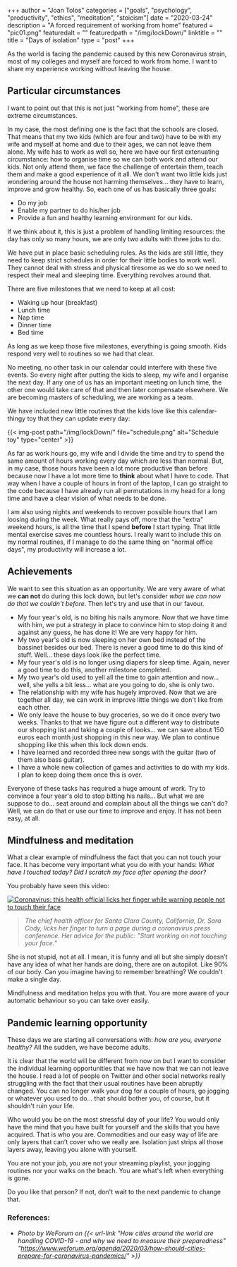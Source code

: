 +++
author = "Joan Tolos"
categories = ["goals", "psychology", "productivity", "ethics", "meditation", "stoicism"]
date = "2020-03-24"
description = "A forced requirement of working from home"
featured = "pic01.png"
featuredalt = ""
featuredpath = "/img/lockDown/"
linktitle = ""
title = "Days of isolation"
type = "post"
+++

As the world is facing the pandemic caused by this new Coronavirus strain, most of my colleges and myself are forced to work from home.
I want to share my experience working without leaving the house.

## Particular circumstances

I want to point out that this is not just "working from home", these are extreme circumstances.

In my case, the most defining one is the fact that the schools are closed. That means that my two kids (which are four and two) have to be with my wife and myself at home and due to their ages, we can not leave them alone. My wife has to work as well so, here we have our first extenuating circumstance: how to organise time so we can both work and attend our kids.
Not only attend them, we face the challenge of entertain them, teach them and make a good experience of it all. We don't want two little kids just wondering around the house not harming themselves... they have to learn, improve and grow healthy. So, each one of us has basically three goals:

- Do my job
- Enable my partner to do his/her job
- Provide a fun and healthy learning environment for our kids.

If we think about it, this is just a problem of handling limiting resources: the day has only so many hours, we are only two adults with three jobs to do.

We have put in place basic scheduling rules. As the kids are still little, they need to keep strict schedules in order for their little bodies to work well. They cannot deal with stress and physical tiresome as we do so we need to respect their meal and sleeping time. Everything revolves around that.

There are five milestones that we need to keep at all cost:

- Waking up hour (breakfast)
- Lunch time
- Nap time
- Dinner time
- Bed time

As long as we keep those five milestones, everything is going smooth. Kids respond very well to routines so we had that clear.

No meeting, no other task in our calendar could interfere with these five events. So every night after putting the kids to sleep, my wife and I organise the next day. If any one of us has an important meeting on lunch time, the other one would take care of that and then later compensate elsewhere. We are becoming masters of scheduling, we are working as a team.

We have included new little routines that the kids love like this calendar-thingy toy that they can update every day:

{{< img-post path="/img/lockDown/" file="schedule.png" alt="Schedule toy" type="center" >}}

As far as work hours go, my wife and I divide the time and try to spend the same amount of hours working every day which are less than normal. But, in my case, those hours have been a lot more productive than before because now I have a lot more time to **think** about what I have to code. That way when I have a couple of hours in front of the laptop, I can go straight to the code because I have already run all permutations in my head for a long time and have a clear vision of what needs to be done.

I am also using nights and weekends to recover possible hours that I am loosing during the week. What really pays off, more that the "extra" weekend hours, is all the time that I spend **before** I start typing. That little mental exercise saves me countless hours. I really want to include this on my normal routines, if I manage to do the same thing on "normal office days", my productivity will increase a lot.

## Achievements

We want to see this situation as an opportunity. We are very aware of what we **can not** do during this lock down, but let's consider _what we can now do that we couldn't before_. Then let's try and use that in our favour.

* My four year's old, is no biting his nails anymore. Now that we have time with him, we put a strategy in place to convince him to stop doing it and against any guess, he has done it! We are very happy for him.
* My two year's old is now sleeping on her own bed instead of the bassinet besides our bed. There is never a good time to do this kind of stuff. Well... these days look like the perfect time.
* My four year's old is no longer using diapers for sleep time. Again, never a good time to do this, another milestone completed.
* My two year's old used to yell all the time to gain attention and now... well, she yells a bit less... what are you going to do, she is only two.
* The relationship with my wife has hugely improved. Now that we are together all day, we can work in improve little things we don't like from each other.
* We only leave the house to buy groceries, so we do it once every two weeks. Thanks to that we have figure out a different way to distribute our shopping list and taking a couple of looks... we can save about 150 euros each month just shopping in this new way. We plan to continue shopping like this when this lock down ends.
* I have learned and recorded three new songs with the guitar (two of them also bass guitar).
* I have a whole new collection of games and activities to do with my kids. I plan to keep doing them once this is over.

Everyone of these tasks has required a huge amount of work. Try to convince a four year's old to stop bitting his nails... But what we are suppose to do... seat around and complain about all the things we can't do? Well, we can do that or use our time to improve and enjoy. It has not been easy, at all.

## Mindfulness and meditation

What a clear example of mindfulness the fact that you can not touch your face. It has become very important what you do with your hands: _What have I touched today? Did I scratch my face after opening the door?_

You probably have seen this video:

<a href="https://www.youtube.com/watch?v=AL9ru777zBI" rel="Coronavirus: this health official licks her finger while warning people not to touch their face" target="blank">![Coronavirus: this health official licks her finger while warning people not to touch their face](/img/lockDown/screenshot.png)</a>

> _The chief health officer for Santa Clara County, California, Dr. Sara Cody, licks her finger to turn a page during a coronavirus press conference. Her advice for the public: "Start working on not touching your face."_

She is not stupid, not at all. I mean, it is funny and all but she simply doesn’t have any idea of what her hands are doing, there are on autopilot. Like 90% of our body.
Can you imagine having to remember breathing? We couldn't make a single day.

Mindfulness and meditation helps you with that. You are more aware of your automatic behaviour so you can take over easily.

## Pandemic learning opportunity

These days we are starting all conversations with: _how are you, everyone healthy?_ All the sudden, we have become adults.

It is clear that the world will be different from now on but I want to consider the individual learning opportunities that we have now that we can not leave the house. I read a lot of people on Twitter and other social networks really struggling with the fact that their usual routines have been abruptly changed. You can no longer walk your dog for a couple of hours, go jogging or whatever you used to do... that should bother you, of course, but it shouldn't ruin your life.

Who would you be on the most stressful day of your life? You would only have the mind that you have built for yourself and the skills that you have acquired. That is who you are. Commodities and our easy way of life are only layers that can’t cover who we really are.
Isolation just strips all those layers away, leaving you alone with yourself.

You are not your job, you are not your streaming playlist, your jogging routines nor your walks on the beach. You are what's left when everything is gone.

Do you like that person? If not, don't wait to the next pandemic to change that.

### References:

* _Photo by WeForum on {{< url-link "How cities around the world are handling COVID-19 - and why we need to measure their preparedness" "https://www.weforum.org/agenda/2020/03/how-should-cities-prepare-for-coronavirus-pandemics/" >}}_
